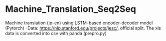# Machine_Translation_Seq2Seq
Machine translation (jp-en) using LSTM-based encoder-decoder model (Pytorch)
-Data: https://nlp.stanford.edu/projects/jesc/, official split. The xls data is converted into csv with panda (prepro.py)
